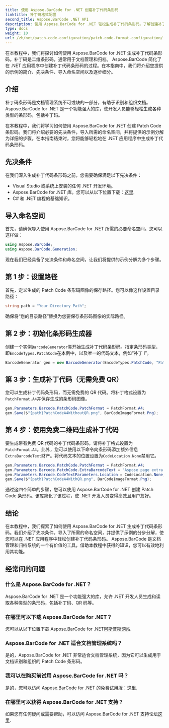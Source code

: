 ```yaml
---
title: 使用 Aspose.BarCode for .NET 创建补丁代码条形码
linktitle: 补丁码格式配置
second_title: Aspose.BarCode .NET API
description: 使用 Aspose.BarCode for .NET 轻松生成补丁代码条形码。了解创建补丁代码条形码和增强文档管理系统的步骤。立即下载库！
type: docs
weight: 10
url: /zh/net/patch-code-configuration/patch-code-format-configuration/
---
```


在本教程中，我们将探讨如何使用 Aspose.BarCode for .NET 生成补丁代码条形码。补丁码是二维条形码，通常用于文档管理和归档。 Aspose.BarCode 简化了在 .NET 应用程序中创建补丁代码条形码的过程。在本指南中，我们将介绍您提供的示例的简介、先决条件、导入命名空间以及逐步细分。

## 介绍

补丁码条形码是文档管理系统不可或缺的一部分，有助于识别和组织文档。 Aspose.BarCode for .NET 是一个功能强大的库，使开发人员能够轻松生成各种类型的条形码，包括补丁码。

在本教程中，我们将学习如何使用 Aspose.BarCode for .NET 创建 Patch Code 条形码。我们将介绍必要的先决条件，导入所需的命名空间，并将提供的示例分解为详细的步骤。在本指南结束时，您将能够轻松地在 .NET 应用程序中生成补丁代码条形码。

## 先决条件

在我们深入生成补丁代码条形码之前，您需要确保满足以下先决条件：

- Visual Studio 或系统上安装的任何 .NET 开发环境。
-  Aspose.BarCode for .NET 库。您可以从以下位置下载：[这里](https://releases.aspose.com/barcode/net/).
- C# 和 .NET 编程的基础知识。

## 导入命名空间

首先，请确保导入使用 Aspose.BarCode for .NET 所需的必要命名空间。您可以这样做：

```csharp
using Aspose.BarCode;
using Aspose.BarCode.Generation;
```

现在我们已经具备了先决条件和命名空间，让我们将提供的示例分解为多个步骤。

## 第 1 步：设置路径

首先，定义生成的 Patch Code 条形码图像的保存路径。您可以像这样设置目录路径：

```csharp
string path = "Your Directory Path";
```

确保将“您的目录路径”替换为您要保存条形码图像的实际路径。

## 第 2 步：初始化条形码生成器

创建一个实例`BarcodeGenerator`类开始生成补丁代码条形码。指定条形码类型，即`EncodeTypes.PatchCode`在本例中，以及唯一的代码文本，例如“补丁 I”。

```csharp
BarcodeGenerator gen = new BarcodeGenerator(EncodeTypes.PatchCode, "Patch I");
```

## 第 3 步：生成补丁代码（无需免费 QR）

您可以生成补丁代码条形码，而无需免费的 QR 代码。将补丁格式设置为`PatchFormat.A4`并保存生成的条形码图像。

```csharp
gen.Parameters.Barcode.PatchCode.PatchFormat = PatchFormat.A4;
gen.Save($"{path}PatchCodeA4WithoutQR.png", BarCodeImageFormat.Png);
```

## 第 4 步：使用免费二维码生成补丁代码

要生成带有免费 QR 代码的补丁代码条形码，请将补丁格式设置为`PatchFormat.A4`。此外，您可以使用以下命令向条形码添加额外信息`ExtraBarcodeText`财产。将代码文本的位置设置为`CodeLocation.None`禁用它。

```csharp
gen.Parameters.Barcode.PatchCode.PatchFormat = PatchFormat.A4;
gen.Parameters.Barcode.PatchCode.ExtraBarcodeText = "Aspose page extra info";
gen.Parameters.Barcode.CodeTextParameters.Location = CodeLocation.None;
gen.Save($"{path}PatchCodeA4WithQR.png", BarCodeImageFormat.Png);
```

通过这四个简单的步骤，您可以使用 Aspose.BarCode for .NET 创建 Patch Code 条形码。该库简化了该过程，使 .NET 开发人员变得高效且用户友好。

## 结论

在本教程中，我们探索了如何使用 Aspose.BarCode for .NET 生成补丁代码条形码。我们介绍了先决条件，导入了所需的命名空间，并提供了示例的分步分解，使您可以在 .NET 应用程序中轻松创建补丁代码条形码。 Aspose.BarCode 是文档管理和归档系统的一个有价值的工具，借助本教程中获得的知识，您可以有效地利用其功能。

## 经常问的问题

### 什么是 Aspose.BarCode for .NET？
Aspose.BarCode for .NET 是一个功能强大的库，允许 .NET 开发人员生成和读取各种类型的条形码，包括补丁码、QR 码等。

### 在哪里可以下载 Aspose.BarCode for .NET？
您可以从以下位置下载 Aspose.BarCode for .NET[阿斯普斯网站](https://releases.aspose.com/barcode/net/).

### Aspose.BarCode for .NET 适合文档管理系统吗？
是的，Aspose.BarCode for .NET 非常适合文档管理系统，因为它可以生成用于文档识别和组织的 Patch Code 条形码。

### 我可以在购买前试用 Aspose.BarCode for .NET 吗？
是的，您可以访问 Aspose.BarCode for .NET 的免费试用版：[这里](https://releases.aspose.com/).

### 在哪里可以获得 Aspose.BarCode for .NET 支持？
如果您有任何疑问或需要帮助，可以访问 Aspose.BarCode for .NET 支持论坛[这里](https://forum.aspose.com/c/barcode/13).
